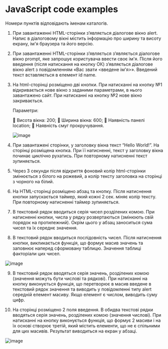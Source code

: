 # JavaScript code examples

Номери пунктів відповідають іменам каталогів.

1.  При завантаженні HTML-сторінки з’являється діалогове вікно alert. Напис в діалоговому вікні містить інформацію про ширину та висоту екрану, ім'я браузера та його       версію.

2.  При завантаженні HTML-сторінки з’являється з’являється діалогове вікно prompt, яке запрошує користувача ввести своє ім'я. Після його введення (після натискання на       кнопку ОК) з’являється діалогове вікно alert з повідомленням «Вас звати <введене ім'я>». Введений текст вставляється в елемент id name.

3.  На html-сторінці розміщено дві кнопки. При натисканні на кнопку №1 відкривається нове вікно з заданими параметрами, в нього завантажено сайт. При натисканні на           кнопку №2 нове вікно закривається.
    
    Параметри:
    
     Висота вікна: 200;
     Ширина вікна: 600;
     Наявність панелі location;
     Наявність смуг прокручування.
    
    ![image](https://user-images.githubusercontent.com/102674126/205501620-1327c901-3bff-4831-af87-46127d8df4f1.png)

4.  При завантажені сторінки, у заголовку вікна текст “Hello World!”. На сторінці розміщена кнопка. При її натисненні, текст у заголовку вікна починає циклічно рухатись.     При повторному натисненні текст зупиняється.

5.  Через 3 секунди після відкриття фоновий колір html-сторінки змінюється з білого на рожевий, а колір тексту заголовка на сторінці з чорного на білий.

6.  На HTML-сторінці розміщено абзац та кнопку. Після натиснення кнопки запускається таймер, який кожні 2 сек. міняє колір тексту. При повторному натисненні таймер           зупиняється.

7.  В текстовий рядок вводиться серія чисел розділених комою. При натисненні кнопки, числа у рядку розвертаються (змінюють свій порядок на протилежний). Окрім цього у       абзац заноситься сума чисел та їх середнє значення.  

8.  В текстовий рядок вводиться послідовність чисел. Після натиснення кнопки, викликається функція, що формує масив значень та заповнює наперед сформовану таблицю. Значення таблиці факторіали цих чисел.

![image](https://user-images.githubusercontent.com/102674126/205506114-e5398431-0531-498f-b51f-3bfbccaf9fb1.png)

9. В текстовий рядок вводяться серія значень, розділених комою (значення можуть бути числові та рядкові). При натисканні на кнопку виконується функція, що перетворює в масив введене в текстовий рядок значення та виводить у повідомленні типу alert середній елемент масиву. Якщо елемент є числом, виводить суму цифр.  

10. На сторінці розміщено 2 поля введення. В обидва текстові рядки вводяться серія значень, розділених комою (значення числові). При натисканні на кнопку виконується функція, що формує 2 масиви і на їх основі створює третій, який містить елементи, що не є спільними для цих масивів. Результат виводиться на екран у абзаці.

![image](https://user-images.githubusercontent.com/102674126/205506426-df3afe0d-0af3-48f1-918e-be7ba6aa1002.png)
